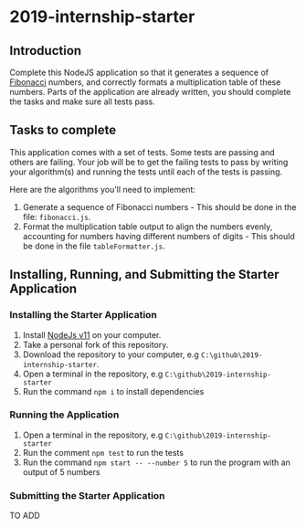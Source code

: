 # 2019-internship-starter

## Introduction

Complete this NodeJS application so that it generates a sequence of [Fibonacci](https://en.wikipedia.org/wiki/Fibonacci_number) numbers, and correctly formats a multiplication table of these numbers. Parts of the application are already written, you should complete the tasks and make sure all tests pass.

## Tasks to complete

This application comes with a set of tests. Some tests are passing and others are failing. Your job will be to get the failing tests to pass by writing your algorithm(s) and running the tests until each of the tests is passing.

Here are the algorithms you'll need to implement:

1. Generate a sequence of Fibonacci numbers - This should be done in the file: `fibonacci.js`.
2. Format the multiplication table output to align the numbers evenly, accounting for numbers having different numbers of digits - This should be done in the file `tableFormatter.js`.

## Installing, Running, and Submitting the Starter Application

### Installing the Starter Application

1. Install [NodeJs v11](https://nodejs.org/en/) on your computer.
2. Take a personal fork of this repository.
3. Download the repository to your computer, e.g `C:\github\2019-internship-starter`.
4. Open a terminal in the repository, e.g `C:\github\2019-internship-starter`
5. Run the command `npm i` to install dependencies

### Running the Application 

1. Open a terminal in the repository, e.g `C:\github\2019-internship-starter`
2. Run the comment `npm test` to run the tests
3. Run the command `npm start -- --number 5` to run the program with an output of 5 numbers

### Submitting the Starter Application

TO ADD 
